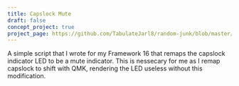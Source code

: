 ```yaml
---
title: Capslock Mute
draft: false
concept_project: true
project_page: https://github.com/TabulateJarl8/random-junk/blob/master/bash/capslock_mute.sh
---
```


A simple script that I wrote for my Framework 16 that remaps the capslock indicator LED to be a mute indicator. This is nessecary for me as I remap capslock to shift with QMK, rendering the LED useless without this modification.
